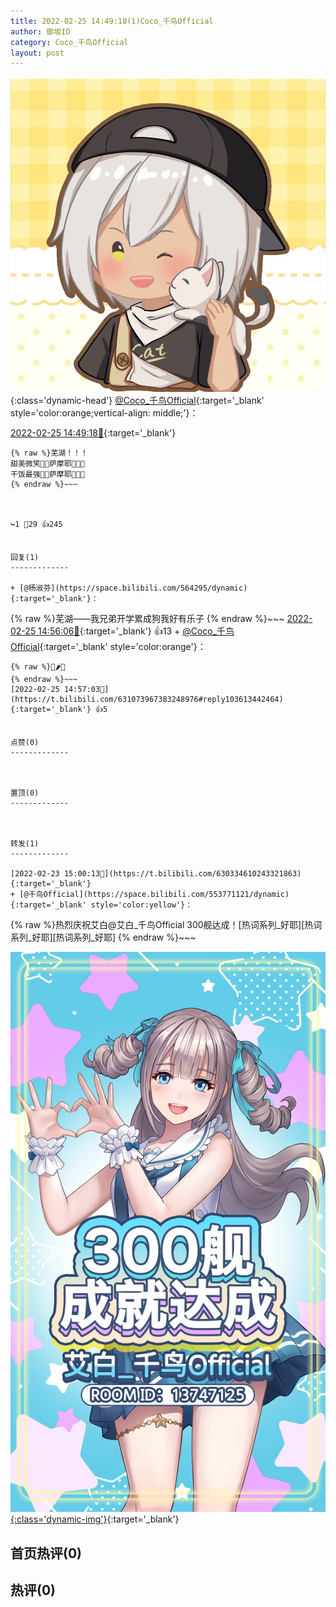 ```yaml
---
title: 2022-02-25 14:49:18(1)Coco_千鸟Official
author: 御坂IO
category: Coco_千鸟Official
layout: post
---
```


![img](/images/85e485bc0dbd0cde4d15f24d7cffe9704618ad10.jpg){:class='dynamic-head'}
[@Coco_千鸟Official](https://space.bilibili.com/1891728206/dynamic){:target='_blank' style='color:orange;vertical-align: middle;'}：

[2022-02-25 14:49:18🔗](https://t.bilibili.com/631073967383248976){:target='_blank'}

~~~
{% raw %}芜湖！！！
甜美微笑🥰🥰萨摩耶🥰🥰🥰
干饭最强🦴🦴萨摩耶🦴🦴🦴
{% endraw %}~~~



↪️1 💬29 👍245


回复(1)
-------------

+ [@杨淑芬](https://space.bilibili.com/564295/dynamic){:target='_blank'}：
~~~
{% raw %}芜湖——我兄弟开学累成狗我好有乐子
{% endraw %}~~~
[2022-02-25 14:56:06🔗](https://t.bilibili.com/631073967383248976#reply103613256336){:target='_blank'} 👍13
    + [@Coco_千鸟Official](https://space.bilibili.com/1891728206/dynamic){:target='_blank' style='color:orange'}：
~~~
{% raw %}🦈🌶👴
{% endraw %}~~~
[2022-02-25 14:57:03🔗](https://t.bilibili.com/631073967383248976#reply103613442464){:target='_blank'} 👍5


点赞(0)
-------------



置顶(0)
-------------



转发(1)
-------------

[2022-02-23 15:00:13🔗](https://t.bilibili.com/630334610243321863){:target='_blank'}
+ [@千鸟Official](https://space.bilibili.com/553771121/dynamic){:target='_blank' style='color:yellow'}：
~~~
{% raw %}热烈庆祝艾白@艾白_千鸟Official 300舰达成！[热词系列_好耶][热词系列_好耶][热词系列_好耶]
{% endraw %}~~~


[![img](/images/ea7718dcb9e6c804f886da31c10a6234b326388c.jpg){:class='dynamic-img'}](/images/ea7718dcb9e6c804f886da31c10a6234b326388c.jpg){:target='_blank'}




首页热评(0)
-------------



热评(0)
-------------



